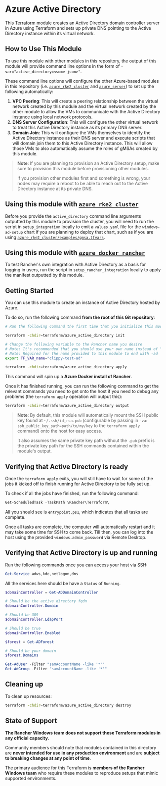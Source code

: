 # Azure Active Directory

This [Terraform](https://www.terraform.io/) module creates an Active Directory domain controller server in Azure using Terraform and sets up private DNS pointing to the Active Directory instance within its virtual network.

## How to Use This Module

To use this module with other modules in this repository, the output of this module will provide command line options in the form of `-var="active_directory=<some-json>"`.

These command line options will configure the other Azure-based modules in this repository (i.e. [`azure_rke2_cluster`](../azure_rke2_cluster) and [`azure_server`](../azure_server)) to set up the following automatically:

1. **VPC Peering**: This will create a peering relationship between the virtual network created by this module and the virtual network created by the other module to allow the VMs to communicate with the Active Directory instance using local network protocols.
2. **DNS Server Configuration**: This will configure the other virtual network to treat this Active Directory instance as its primary DNS server.
3. **Domain Join**: This will configure the VMs themselves to identify the Active Directory instance as their DNS server and execute scripts that will domain join them to this Active Directory instance. This will allow those VMs to also automatically assume the roles of gMSAs created by this module.

> **Note**: If you are planning to provision an Active Directory setup, make sure to provision this module before provisioning other modules.
>
> If you provision other modules first and something is wrong, your nodes may require a reboot to be able to reach out to the Active Directory instance at its private DNS.

## Using this module with [`azure_rke2_cluster`](../azure_rke2_cluster)

Before you provide the `active_directory` command line arguments outputted by this module to provision the cluster, you will need to run the script in `setup_integration` locally to emit a `values.yaml` file for the `windows-ad-setup` chart if you are planning to deploy that chart, such as if you are using [`azure_rke2_cluster/examples/gmsa.tfvars`](../azure_rke2_cluster/examples/gmsa.tfvars).

## Using this module with [`azure_docker_rancher`](../azure_docker_rancher/)

To test Rancher's own integration with Active Directory as a basis for logging in users, run the script in `setup_rancher_integration` locally to apply the manifest outputted by this module.

## Getting Started

You can use this module to create an instance of Active Directory hosted by Azure.

To do so, run the following command **from the root of this Git repository**:

```bash
# Run the following command the first time that you initialize this module to pull in the relevant providers.

terraform -chdir=terraform/azure_active_directory init

# Change the following variable to the Rancher name you desire
# Note: It's recommended that you should use your own name instead of "clippy" so that you can identify the resources you create in your cloud provider, should the Terraform module fail for some reason and require manual cleanup of resources.
# Note: Required for the name provided to this module to end with -ad
export TF_VAR_name="clippy-test-ad"

terraform -chdir=terraform/azure_active_directory apply
```

This command will spin up a **Azure Docker install of Rancher**.

Once it has finished running, you can run the following command to get the relevant commands you need to get onto the host if you need to debug any problems (the `terraform apply` operation will output this):

```bash
terraform -chdir=terraform/azure_active_directory output
```

> **Note**: By default, this module will automatically mount the SSH public key found at `~/.ssh/id_rsa.pub` (configurable by passing in `-var ssh_public_key_path=path/to/my/key` to the `terraform apply` command) onto the host for easy access.
>
> It also assumes the same private key path without the `.pub` prefix is the private key path for the SSH commands contained within the module's output.

## Verifying that Active Directory is ready

Once the `terraform apply` exits, you will still have to wait for some of the jobs it kicked off to finish running for Active Directory to be fully set up.

To check if all the jobs have finished, run the following command:

```powershell
Get-ScheduledTask -TaskPath \Rancher\Terraform\
```

All you should see is `entrypoint.ps1`, which indicates that all tasks are complete.

Once all tasks are complete, the computer will automatically restart and it may take some time for SSH to come back. Till then, you can log into the host using the provided `windows.admin_password` via Remote Desktop.

## Verifying that Active Directory is up and running

Run the following commands once you can access your host via SSH:

```powershell
Get-Service adws,kdc,netlogon,dns
```

All the services here should be have a `Status` of `Running`.

```powershell
$domainController = Get-ADDomainController

# Should be the active directory fqdn
$domainController.Domain

# Should be 389
$domainController.LdapPort

# Should be true
$domainController.Enabled
```

```powershell
$forest = Get-ADForest

# Should be your domain
$forest.Domains

Get-AdUser -Filter "samAccountName -like '*'"
Get-AdGroup -Filter "samAccountName -like '*'"
```

## Cleaning up

To clean up resources:

```bash
terraform -chdir=terraform/azure_active_directory destroy
```

## State of Support

**The Rancher Windows team does not support these Terraform modules in any official capacity.**

Community members should note that modules contained in this directory are **never intended for use in any production environment** and are **subject to breaking changes at any point of time**.

The primary audience for this Terraform is **members of the Rancher Windows team** who require these modules to reproduce setups that mimic supported environments.
